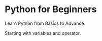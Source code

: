 # Python for Beginners

Learn Python from Basics to Advance.

Starting with variables and operator.
